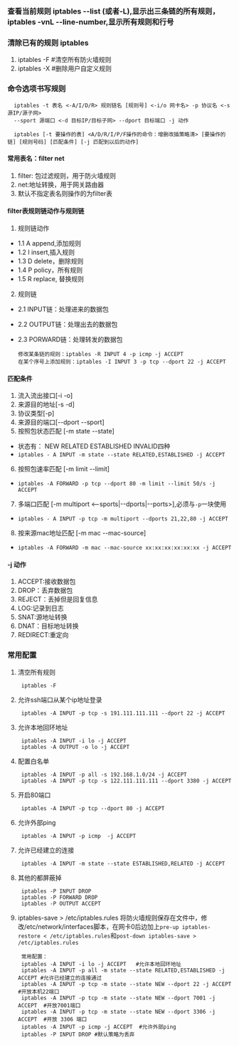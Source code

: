 ### 查看当前规则 iptables --list (或者-L),显示出三条链的所有规则，iptables -vnL --line-number,显示所有规则和行号

### 清除已有的规则 iptables 
1. iptables -F #清空所有防火墙规则
2. iptables -X #删除用户自定义规则

### 命令选项书写规则

      iptables -t 表名 <-A/I/D/R> 规则链名 [规则号] <-i/o 网卡名> -p 协议名 <-s 源IP/源子网> 
      --sport 源端口 <-d 目标IP/目标子网> --dport 目标端口 -j 动作

      iptables [-t 要操作的表] <A/D/R/I/P/F操作的命令：增删改插策略清> [要操作的链] [规则号码] [匹配条件] [-j 匹配到以后的动作]

#### 常用表名：filter net
1. filter: 包过滤规则，用于防火墙规则
2. net:地址转换，用于网关路由器
3. 默认不指定表名则操作的为filter表

#### filter表规则链动作与规则链
1. 规则链动作
* 1.1 A append,添加规则
* 1.2 I insert,插入规则
* 1.3 D delete，删除规则
* 1.4 P policy，所有规则
* 1.5 R replace, 替换规则

2. 规则链
* 2.1 INPUT链：处理进来的数据包
* 2.2 OUTPUT链：处理出去的数据包
* 2.3 PORWARD链：处理转发的数据包

      修改某条链的规则：iptables -R INPUT 4 -p icmp -j ACCEPT
      在某个序号上添加规则：iptables -I INPUT 3 -p tcp --dport 22 -j ACCEPT

#### 匹配条件
1. 流入流出接口[-i -o]
2. 来源目的地址[-s -d]
3. 协议类型[-p]
4. 来源目的端口[--dport --sport]
5. 按照包状态匹配 [-m state --state]
* 状态有： NEW RELATED ESTABLISHED INVALID四种
* `iptables - A INPUT -m state --state RELATED,ESTABLISHED -j ACCEPT`
6. 按照包速率匹配 [-m limit --limit]
* `iptables -A FORWARD -p tcp --dport 80 -m limit --limit 50/s -j ACCEPT` 
7. 多端口匹配 [-m multiport <--sports|--dports|--ports>],必须与`-p`一块使用
* `iptables - A INPUT -p tcp -m multiport --dports 21,22,80 -j ACCEPT`
8. 按来源mac地址匹配 [-m mac --mac-source]
* `iptables -A FORWARD -m mac --mac-source xx:xx:xx:xx:xx:xx -j ACCEPT`


#### -j 动作
1. ACCEPT:接收数据包
2. DROP：丢弃数据包
3. REJECT：丢掉但是回复信息
4. LOG:记录到日志
5. SNAT:源地址转换
6. DNAT：目标地址转换
7. REDIRECT:重定向

### 常用配置
1. 清空所有规则

        iptables -F
        
2. 允许ssh端口从某个ip地址登录

        iptables -A INPUT -p tcp -s 191.111.111.111 --dport 22 -j ACCEPT

3. 允许本地回环地址

        iptables -A INPUT -i lo -j ACCEPT
        iptables -A OUTPUT -o lo -j ACCEPT
      
4. 配置白名单

        iptables -A INPUT -p all -s 192.168.1.0/24 -j ACCEPT
        iptables -A INPUT -p tcp -s 122.111.111.111 --dport 3380 -j ACCEPT
       
5. 开启80端口

        iptables -A INPUT -p tcp --dport 80 -j ACCEPT 

6. 允许外部ping
        
        iptables -A INPUT -p icmp  -j ACCEPT
        
7. 允许已经建立的连接

        iptables -A INPUT -m state --state ESTABLISHED,RELATED -j ACCEPT
        
8. 其他的都屏蔽掉

        iptables -P INPUT DROP
        iptables -P FORWARD DROP
        iptables -P OUTPUT ACCEPT
        
9. iptables-save > /etc/iptables.rules 将防火墙规则保存在文件中，修改/etc/network/interfaces脚本，在网卡0后边加上`pre-up iptables-restore < /etc/iptables.rules`和`post-down iptables-save > /etc/iptables.rules`

        常用配置：
        iptables -A INPUT -i lo -j ACCEPT   #允许本地回环地址
        iptables -A INPUT -p all -m state --state RELATED,ESTABLISHED -j ACCEPT #允许已经建立的连接通过
        iptables -A INPUT -p tcp -m state --state NEW --dport 22 -j ACCEPT #开放本机22端口
        iptables -A INPUT -p tcp -m state --state NEW --dport 7001 -j ACCEPT  #开放7001端口
        iptables -A INPUT -p tcp -m state --state NEW --dport 3306 -j ACCEPT  #开放 3306 端口
        iptables -A INPUT -p icmp -j ACCEPT  #允许外部ping
        iptables -P INPUT DROP #默认策略为丢弃
        
